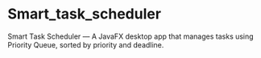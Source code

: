 # Smart_task_scheduler
Smart Task Scheduler — A JavaFX desktop app that manages tasks using Priority Queue, sorted by priority and deadline.
